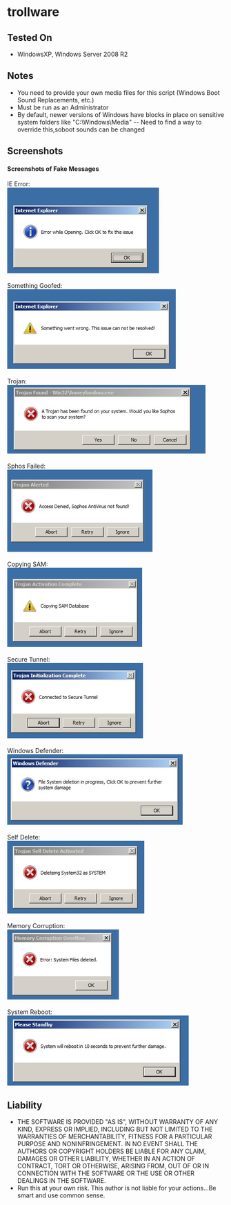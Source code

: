 # trollware

## Tested On
 - WindowsXP, Windows Server 2008 R2

## Notes
   - You need to provide your own media files for this script (Windows Boot Sound Replacements, etc.)
   - Must be run as an Administrator
   - By default, newer versions of Windows have blocks in place on sensitive system folders like "C:\Windows\Media"
   -- Need to find a way to override this,soboot sounds can be changed

## Screenshots

#### Screenshots of Fake Messages
   IE Error: <br />
   ![IE Error](/screenshots/IE_Error.jpg?raw=true "IE Error") <br /><br />
   Something Goofed: <br />
   ![Something Goofed](/screenshots/Something_Goofed.jpg?raw=true "Something Goofed") <br /><br />
   Trojan: <br />
   ![Trojan](/screenshots/Trojan.jpg?raw=true "Trojan") <br /><br />
   Sphos Failed: <br />
   ![Sophos Failed](/screenshots/Sophos_Failed.jpg?raw=true "Sophos Failed") <br /><br />
   Copying SAM: <br />
   ![Copying SAM](/screenshots/Copying_SAM.jpg?raw=true "Copying SAM") <br /><br />
   Secure Tunnel: <br />
   ![Secure Tunnel](/screenshots/Secure_Tunnel.jpg?raw=true "Secure Tunnel") <br /><br />
   Windows Defender: <br />
   ![Windows Defender](/screenshots/Windows_Defender.jpg?raw=true "Windows Defender") <br /><br />
   Self Delete: <br />
   ![Self Delete](/screenshots/Self_Delete.jpg?raw=true "Self_Delete") <br /><br />
   Memory Corruption:<br />
   ![Memory Corruption](/screenshots/Memory_Corruption.jpg?raw=true "Memory Corruption") <br /><br />
   System Reboot:<br />
   ![System Reboot](/screenshots/System_Reboot.jpg?raw=true "System Reboot")

## Liability
   - THE SOFTWARE IS PROVIDED "AS IS", WITHOUT WARRANTY OF ANY KIND, EXPRESS OR IMPLIED, INCLUDING BUT NOT LIMITED TO THE WARRANTIES OF MERCHANTABILITY, FITNESS FOR A PARTICULAR PURPOSE AND NONINFRINGEMENT. IN NO EVENT SHALL THE AUTHORS OR COPYRIGHT HOLDERS BE LIABLE FOR ANY CLAIM, DAMAGES OR OTHER LIABILITY, WHETHER IN AN ACTION OF CONTRACT, TORT OR OTHERWISE, ARISING FROM, OUT OF OR IN CONNECTION WITH THE SOFTWARE OR THE USE OR OTHER DEALINGS IN THE SOFTWARE.
   - Run this at your own risk. This author is not liable for your actions...Be smart and use common sense.
